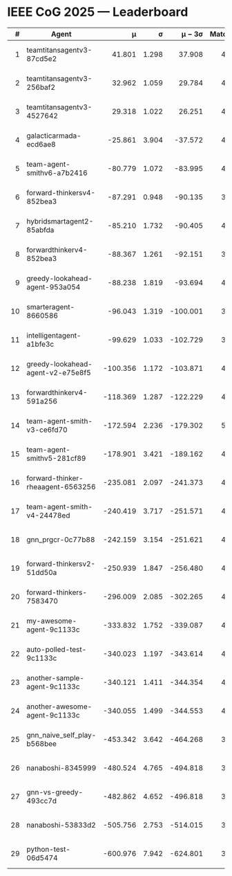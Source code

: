 # IEEE CoG 2025 — Leaderboard

| # | Agent | μ | σ | μ − 3σ | Matches | Updated |
|---:|---|---:|---:|---:|---:|---|
| 1 | teamtitansagentv3-87cd5e2 | 41.801 | 1.298 | 37.908 | 4772 | 2025-08-18 23:41 |
| 2 | teamtitansagentv3-256baf2 | 32.962 | 1.059 | 29.784 | 4792 | 2025-08-18 23:41 |
| 3 | teamtitansagentv3-4527642 | 29.318 | 1.022 | 26.251 | 4560 | 2025-08-18 23:41 |
| 4 | galacticarmada-ecd6ae8 | -25.861 | 3.904 | -37.572 | 4660 | 2025-08-18 23:41 |
| 5 | team-agent-smithv6-a7b2416 | -80.779 | 1.072 | -83.995 | 4660 | 2025-08-18 23:41 |
| 6 | forward-thinkersv4-852bea3 | -87.291 | 0.948 | -90.135 | 3811 | 2025-08-18 23:41 |
| 7 | hybridsmartagent2-85abfda | -85.210 | 1.732 | -90.405 | 4516 | 2025-08-18 23:41 |
| 8 | forwardthinkerv4-852bea3 | -88.367 | 1.261 | -92.151 | 3668 | 2025-08-18 23:41 |
| 9 | greedy-lookahead-agent-953a054 | -88.238 | 1.819 | -93.694 | 4328 | 2025-08-18 23:41 |
| 10 | smarteragent-8660586 | -96.043 | 1.319 | -100.001 | 3901 | 2025-08-18 23:41 |
| 11 | intelligentagent-a1bfe3c | -99.629 | 1.033 | -102.729 | 3682 | 2025-08-18 23:41 |
| 12 | greedy-lookahead-agent-v2-e75e8f5 | -100.356 | 1.172 | -103.871 | 4748 | 2025-08-18 23:41 |
| 13 | forwardthinkerv4-591a256 | -118.369 | 1.287 | -122.229 | 4044 | 2025-08-18 23:41 |
| 14 | team-agent-smith-v3-ce6fd70 | -172.594 | 2.236 | -179.302 | 5306 | 2025-08-18 23:41 |
| 15 | team-agent-smithv5-281cf89 | -178.901 | 3.421 | -189.162 | 4780 | 2025-08-18 23:41 |
| 16 | forward-thinker-rheaagent-6563256 | -235.081 | 2.097 | -241.373 | 4266 | 2025-08-18 23:41 |
| 17 | team-agent-smith-v4-24478ed | -240.419 | 3.717 | -251.571 | 4866 | 2025-08-18 23:41 |
| 18 | gnn_prgcr-0c77b88 | -242.159 | 3.154 | -251.621 | 4470 | 2025-08-18 23:41 |
| 19 | forward-thinkersv2-51dd50a | -250.939 | 1.847 | -256.480 | 4746 | 2025-08-18 23:41 |
| 20 | forward-thinkers-7583470 | -296.009 | 2.085 | -302.265 | 4280 | 2025-08-18 23:41 |
| 21 | my-awesome-agent-9c1133c | -333.832 | 1.752 | -339.087 | 4900 | 2025-08-18 23:41 |
| 22 | auto-polled-test-9c1133c | -340.023 | 1.197 | -343.614 | 4120 | 2025-08-18 23:41 |
| 23 | another-sample-agent-9c1133c | -340.121 | 1.411 | -344.354 | 4580 | 2025-08-18 23:41 |
| 24 | another-awesome-agent-9c1133c | -340.055 | 1.499 | -344.553 | 4960 | 2025-08-18 23:41 |
| 25 | gnn_naive_self_play-b568bee | -453.342 | 3.642 | -464.268 | 3920 | 2025-08-18 23:41 |
| 26 | nanaboshi-8345999 | -480.524 | 4.765 | -494.818 | 3920 | 2025-08-18 23:41 |
| 27 | gnn-vs-greedy-493cc7d | -482.862 | 4.652 | -496.818 | 3820 | 2025-08-18 23:41 |
| 28 | nanaboshi-53833d2 | -505.756 | 2.753 | -514.015 | 3560 | 2025-08-18 23:41 |
| 29 | python-test-06d5474 | -600.976 | 7.942 | -624.801 | 3770 | 2025-08-18 23:41 |
